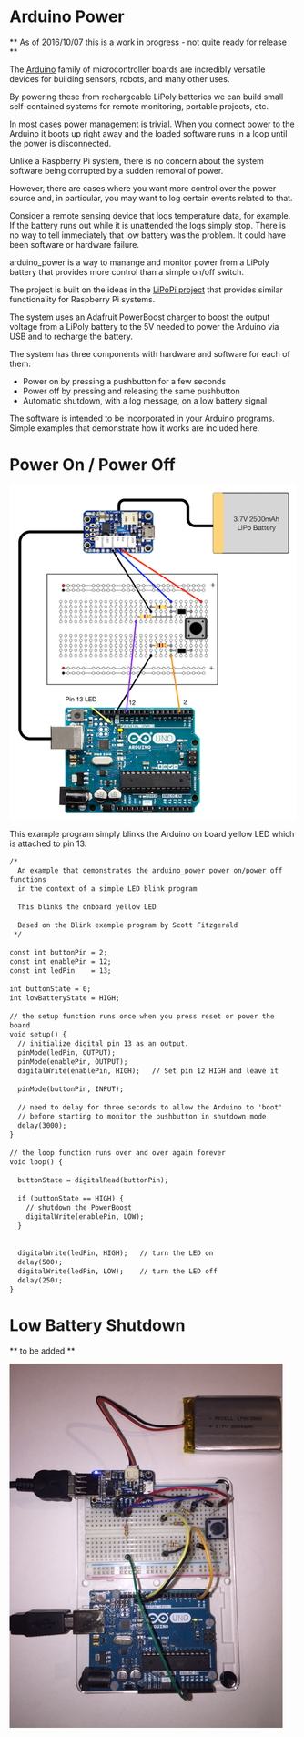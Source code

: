 # Arduino Power

** As of 2016/10/07 this is a work in progress - not quite ready for release **

The [Arduino](https://www.arduino.cc) family of microcontroller boards are incredibly versatile devices for
building sensors, robots, and many other uses.

By powering these from rechargeable LiPoly batteries
we can build small self-contained systems for remote monitoring, portable projects, etc.

In most cases power management is trivial. When you connect power to the Arduino it
boots up right away and the loaded software runs in a loop until the power is
disconnected.

Unlike a Raspberry Pi system, there is no concern about the system software being
corrupted by a sudden removal of power.

However, there are cases where you want more control over the power source and, in particular,
you may want to log certain events related to that.

Consider a remote sensing device that logs temperature data, for example. If the battery runs out
while it is unattended the logs simply stop. There is no way to tell immediately that low
battery was the problem. It could have been software or hardware failure.

arduino_power is a way to manange and monitor power from a LiPoly battery that provides
more control than a simple on/off switch.

The project is built on the ideas in the [LiPoPi project](https://github.com/NeonHorizon/lipopi) that provides similar functionality for
Raspberry Pi systems.


The system uses an Adafruit PowerBoost charger to boost the output voltage from a LiPoly battery to
the 5V needed to power the Arduino via USB and to recharge the battery.

The system has three components with hardware and software for each of them:

- Power on by pressing a pushbutton for a few seconds
- Power off by pressing and releasing the same pushbutton
- Automatic shutdown, with a log message, on a low battery signal


The software is intended to be incorporated in your Arduino programs. Simple examples that demonstrate
how it works are included here.


# Power On / Power Off

![power on / power off breadboard](https://github.com/craic/arduino_power/blob/master/images/arduino_power_breadboard_1.png)



This example program simply blinks the Arduino on board yellow LED which is attached to pin 13.




```arduino
/*
  An example that demonstrates the arduino_power power on/power off functions
  in the context of a simple LED blink program

  This blinks the onboard yellow LED

  Based on the Blink example program by Scott Fitzgerald
 */

const int buttonPin = 2;
const int enablePin = 12;
const int ledPin    = 13;

int buttonState = 0;
int lowBatteryState = HIGH;

// the setup function runs once when you press reset or power the board
void setup() {
  // initialize digital pin 13 as an output.
  pinMode(ledPin, OUTPUT);
  pinMode(enablePin, OUTPUT);
  digitalWrite(enablePin, HIGH);   // Set pin 12 HIGH and leave it

  pinMode(buttonPin, INPUT);

  // need to delay for three seconds to allow the Arduino to 'boot'
  // before starting to monitor the pushbutton in shutdown mode
  delay(3000);
}

// the loop function runs over and over again forever
void loop() {

  buttonState = digitalRead(buttonPin);

  if (buttonState == HIGH) {
    // shutdown the PowerBoost
    digitalWrite(enablePin, LOW);
  }


  digitalWrite(ledPin, HIGH);   // turn the LED on
  delay(500);
  digitalWrite(ledPin, LOW);    // turn the LED off
  delay(250);
}

```





# Low Battery Shutdown

** to be added **

![power on / power off breadboard photo](https://github.com/craic/arduino_power/blob/master/images/breadboard_2_photo.png)



